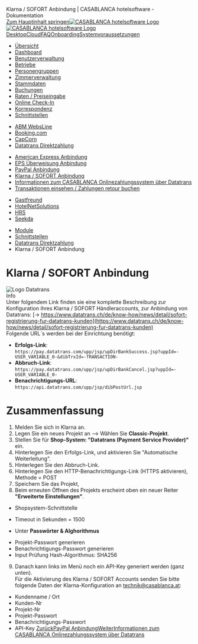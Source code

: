 Klarna / SOFORT Anbindung | CASABLANCA hotelsoftware - Dokumentation  
[Zum Hauptinhalt springen](https://docs.casablanca.at/cloud/interfaces/datatrans/klarna/#__docusaurus_skipToContent_fallback)[![CASABLANCA hotelsoftware Logo](https://docs.casablanca.at/img/logo.png) ![CASABLANCA hotelsoftware Logo](https://docs.casablanca.at/img/Casablanca_LOGO_2022_neg.png)](https://docs.casablanca.at/) [Desktop](https://docs.casablanca.at/desktop/desktop/)[Cloud](https://docs.casablanca.at/cloud/cloud_systems/)[FAQ](https://docs.casablanca.at/faq)[Onboarding](https://docs.casablanca.at/onboarding/fiscalization)[Systemvoraussetzungen](https://docs.casablanca.at/system_requirements)  
* [Übersicht](https://docs.casablanca.at/cloud/cloud_systems/)
* [Dashboard](https://docs.casablanca.at/cloud/dashboard/)
* [Benutzerverwaltung](https://docs.casablanca.at/cloud/user_management/)
* [Betriebe](https://docs.casablanca.at/cloud/company/)
* [Personengruppen](https://docs.casablanca.at/cloud/person_groups/)
* [Zimmerverwaltung](https://docs.casablanca.at/cloud/rooms/)
* [Stammdaten](https://docs.casablanca.at/cloud/main_data/)
* [Buchungen](https://docs.casablanca.at/cloud/bookings/)
* [Raten / Preiseingabe](https://docs.casablanca.at/cloud/raten/)
* [Online Check-In](https://docs.casablanca.at/cloud/online_checkin/)
* [Korrespondenz](https://docs.casablanca.at/cloud/online_corr/)
* [Schnittstellen](https://docs.casablanca.at/cloud/interfaces/)
+ [ABM WebsLine](https://docs.casablanca.at/cloud/interfaces/abm/)
+ [Booking.com](https://docs.casablanca.at/cloud/interfaces/bookingcom/)
+ [CapCorn](https://docs.casablanca.at/cloud/interfaces/capcorn/)
+ [Datatrans Direktzahlung](https://docs.casablanca.at/cloud/interfaces/datatrans/)
- [American Express Anbindung](https://docs.casablanca.at/cloud/interfaces/datatrans/amex)
- [EPS Überweisung Anbindung](https://docs.casablanca.at/cloud/interfaces/datatrans/eps)
- [PayPal Anbindung](https://docs.casablanca.at/cloud/interfaces/datatrans/paypal)
- [Klarna / SOFORT Anbindung](https://docs.casablanca.at/cloud/interfaces/datatrans/klarna)
- [Informationen zum CASABLANCA Onlinezahlungssystem über Datatrans](https://docs.casablanca.at/cloud/interfaces/datatrans/info_acquirer)
- [Transaktionen einsehen / Zahlungen retour buchen](https://docs.casablanca.at/cloud/interfaces/datatrans/transactions)
+ [Gastfreund](https://docs.casablanca.at/cloud/interfaces/gastfreund/)
+ [HotelNetSolutions](https://docs.casablanca.at/cloud/interfaces/hns/)
+ [HRS](https://docs.casablanca.at/cloud/interfaces/hrs/)
+ [Seekda](https://docs.casablanca.at/cloud/interfaces/seekda/)
* [Module](https://docs.casablanca.at/cloud/module/)  
* [Schnittstellen](https://docs.casablanca.at/cloud/interfaces/)
* [Datatrans Direktzahlung](https://docs.casablanca.at/cloud/interfaces/datatrans/)
* Klarna / SOFORT Anbindung

# Klarna / SOFORT Anbindung  
![Logo Datatrans](https://docs.casablanca.at/assets/images/logo-61b449a232cb8927ba7ad7cd72305169.png "Logo Datatrans")  
Info  
Unter folgendem Link finden sie eine komplette Beschreibung zur Konfiguration ihres Klarna / SOFORT Händleraccounts, zur Anbindung von Datatrans: [-> https://www.datatrans.ch/de/know-how/news/detail/sofort-registrierung-fur-datatrans-kunden](https://www.datatrans.ch/de/know-how/news/detail/sofort-registrierung-fur-datatrans-kunden)  
Folgende URL´s werden bei der Einrichtung benötigt:  
* **Erfolgs-Link**: `https://pay.datatrans.com/upp/jsp/upDirBankSuccess.jsp?uppId=-USER_VARIABLE_0-&dibTrxId=-TRANSACTION-`
* **Abbruch-Link**: `https://pay.datatrans.com/upp/jsp/upDirBankCancel.jsp?uppId=-USER_VARIABLE_0-`
* **Benachrichtigungs-URL**: `https://api.datatrans.com/upp/jsp/dibPostUrl.jsp`

# Zusammenfassung  
1. Melden Sie sich in Klarna an.
2. Legen Sie ein neues Projekt an --> Wählen Sie **Classic-Projekt**.
3. Stellen Sie für **Shop-System: "Datatrans (Payment Service Provider)"** ein.
4. Hinterlegen Sie den Erfolgs-Link, und aktivieren Sie "Automatische Weiterleitung".
5. Hinterlegen Sie den Abbruch-Link.
6. Hinterlegen Sie den HTTP-Benachrichtigungs-Link (HTTPS aktivieren), Methode = POST
7. Speichern Sie das Projekt,
8. Beim erneuten Öffnen des Projekts erscheint oben ein neuer Reiter **"Erweiterte Einstellungen"**.
* Shopsystem-Schnittstelle
+ Timeout in Sekunden = 1500
* Unter **Passwörter & Alghorithmus**
+ Projekt-Passwort generieren
+ Benachrichtigungs-Passwort generieren
+ Input Prüfung Hash-Algorithmus: SHA256
9. Danach kann links im Menü noch ein API-Key generiert werden (ganz unten).  
Für die Aktivierung des Klarna / SOFORT Accounts senden Sie bitte folgende Daten der Klarna-Konfiguration an technik@casablanca.at:  
* Kundenname / Ort
* Kunden-Nr
* Projekt-Nr
* Projekt-Passwort
* Benachrichtigungs-Passwort
* API-Key
[ZurückPayPal Anbindung](https://docs.casablanca.at/cloud/interfaces/datatrans/paypal)[WeiterInformationen zum CASABLANCA Onlinezahlungssystem über Datatrans](https://docs.casablanca.at/cloud/interfaces/datatrans/info_acquirer)